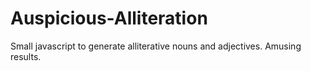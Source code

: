 # Auspicious-Alliteration
Small javascript to generate alliterative nouns and adjectives.  Amusing results.
